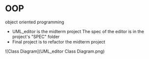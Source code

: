 # OOP
object oriented programming
- UML_editor is the midterm project
  The spec of the editor is in the project's "SPEC" folder
- Final project is to refactor the midterm project

![Class Diagram](UML_editor Class Diagram.png)
